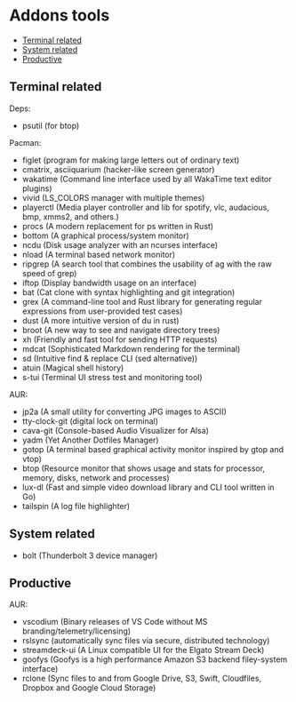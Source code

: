 # Addons tools

<!-- vim-markdown-toc GFM -->

* [Terminal related](#terminal-related)
* [System related](#system-related)
* [Productive](#productive)

<!-- vim-markdown-toc -->

## Terminal related

Deps:

- psutil (for btop)

Pacman:

- figlet (program for making large letters out of ordinary text)
- cmatrix, asciiquarium (hacker-like screen generator)
- wakatime (Command line interface used by all WakaTime text editor plugins)
- vivid (LS_COLORS manager with multiple themes)
- playerctl (Media player controller and lib for spotify, vlc, audacious, bmp, xmms2, and others.)
- procs (A modern replacement for ps written in Rust)
- bottom (A graphical process/system monitor)
- ncdu (Disk usage analyzer with an ncurses interface)
- nload (A terminal based network monitor)
- ripgrep (A search tool that combines the usability of ag with the raw speed of grep)
- iftop (Display bandwidth usage on an interface)
- bat (Cat clone with syntax highlighting and git integration)
- grex (A command-line tool and Rust library for generating regular expressions from user-provided test cases)
- dust (A more intuitive version of du in rust)
- broot (A new way to see and navigate directory trees)
- xh (Friendly and fast tool for sending HTTP requests)
- mdcat (Sophisticated Markdown rendering for the terminal)
- sd (Intuitive find & replace CLI (sed alternative))
- atuin (Magical shell history)
- s-tui (Terminal UI stress test and monitoring tool)

AUR:

- jp2a (A small utility for converting JPG images to ASCII)
- tty-clock-git (digital lock on terminal)
- cava-git (Console-based Audio Visualizer for Alsa)
- yadm (Yet Another Dotfiles Manager)
- gotop (A terminal based graphical activity monitor inspired by gtop and vtop)
- btop (Resource monitor that shows usage and stats for processor, memory, disks, network and
  processes)
- lux-dl (Fast and simple video download library and CLI tool written in Go)
- tailspin (A log file highlighter)

## System related

- bolt (Thunderbolt 3 device manager)

## Productive

AUR:

- vscodium (Binary releases of VS Code without MS branding/telemetry/licensing)
- rslsync (automatically sync files via secure, distributed
  technology)
- streamdeck-ui (A Linux compatible UI for the Elgato Stream Deck)
- goofys (Goofys is a high performance Amazon S3 backend filey-system interface)
- rclone (Sync files to and from Google Drive, S3, Swift, Cloudfiles, Dropbox and Google Cloud Storage)
